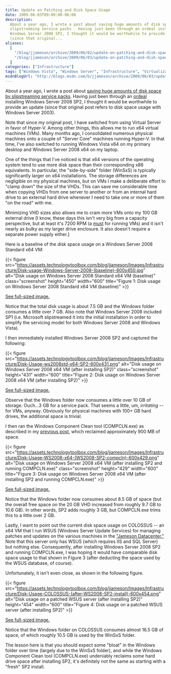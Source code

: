 ```yaml
---
title: Update on Patching and Disk Space Usage
date: 2009-06-03T09:09:00-06:00
description:
  About a year ago, I wrote a post about saving huge amounts of disk space by
  slipstreaming service packs . Having just been through an ordeal installing
  Windows Server 2008 SP2, I thought it would be worthwhile to provide an update
  (since that original...
aliases:
  [
    "/blog/jjameson/archive/2009/06/02/update-on-patching-and-disk-space-usage.aspx",
    "/blog/jjameson/archive/2009/06/03/update-on-patching-and-disk-space-usage.aspx",
  ]
categories: ["Infrastructure"]
tags: ["Windows Vista", "Windows Server", "Infrastructure", "Virtualization"]
msdnBlogUrl: "http://blogs.msdn.com/b/jjameson/archive/2009/06/03/update-on-patching-and-disk-space-usage.aspx"
---
```


About a year ago, I wrote a post about
[saving huge amounts of disk space by slipstreaming service packs](/blog/jjameson/2007/06/23/save-huge-amounts-of-disk-space-by-slipstreaming-service-packs).
Having just been through an
[ordeal](/blog/jjameson/2009/06/01/errors-installing-windows-server-2008-sp2)
installing Windows Server 2008 SP2, I thought it would be worthwhile to provide
an update (since that original post refers to disk space usage with Windows
Server 2003).

Note that since my original post, I have switched from using Virtual Server in
favor of Hyper-V. Among other things, this allows me to run x64 virtual machines
(VMs). Many months ago, I consolidated numerous physical machines onto a couple
of "Server Core" machines running Hyper-V. In that time, I've also switched to
running Windows Vista x64 on my primary desktop and Windows Server 2008 x64 on
my laptop.

One of the things that I've noticed is that x64 versions of the operating system
tend to use more disk space than their corresponding x86 equivalents. In
particular, the "side-by-side" folder (WinSxS) is typically significantly larger
on x64 installations. The storage differences are negligible on my physical
machines, but on VMs I make a deliberate effort to "clamp down" the size of the
VHDs. This can save me considerable time when copying VHDs from one server to
another or from an internal hard drive to an external hard drive whenever I need
to take one or more of them "on the road" with me.

Minimizing VHD sizes also allows me to cram more VMs onto my 100 GB external
drive
[I know, these days this isn't very big from a capacity perspective, but at least it's 7200 RPM (a [must](/blog/jjameson/2007/06/24/performance-of-virtual-machines)
for running VMs) and it isn't nearly as bulky as my larger drive enclosure. It
also doesn't require a separate power supply either.]

Here is a baseline of the disk space usage on a Windows Server 2008 Standard x64
VM:

{{< figure
src="https://assets.technologytoolbox.com/blog/jjameson/Images/Infrastructure/Disk-usage-Windows-Server-2008-(baseline)-600x450.jpg"
alt="Disk usage on Windows Server 2008 Standard x64 VM (baseline)"
class="screenshot" height="450" width="600"
title="Figure 1: Disk usage on Windows Server 2008 Standard x64 VM (baseline)" >}}

[See full-sized image.](https://assets.technologytoolbox.com/blog/jjameson/Images/Infrastructure/Disk-usage-Windows-Server-2008-%28baseline%29-800x600.jpg)

Notice that the total disk usage is about 7.5 GB and the Windows folder consumes
a little over 7 GB. Also note that Windows Server 2008 included SP1 (i.e.
Microsoft slipstreamed it into the initial installation in order to simplify the
servicing model for both Windows Server 2008 and Windows Vista).

I then immediately installed Windows Server 2008 SP2 and captured the following:

{{< figure
src="https://assets.technologytoolbox.com/blog/jjameson/Images/Infrastructure/Disk-Usage-ws2008std-x64-SP2-600x431.png"
alt="Disk usage on Windows Server 2008 x64 VM (after installing SP2)"
class="screenshot" height="431" width="600"
title="Figure 2: Disk usage on Windows Server 2008 x64 VM (after installing SP2)" >}}

[See full-sized image.](https://assets.technologytoolbox.com/blog/jjameson/Images/Infrastructure/Disk-Usage-ws2008std-x64-SP2-801x576.png)

Observe that the Windows folder now consumes a little over 10 GB of storage.
Ouch...3 GB for a service pack. That seems a little, um, _irritating_ -- for
VMs, anyway. Obviously for physical machines with 100+ GB hard drives, the
additional space is trivial.

I then ran the Windows Component Clean tool (COMPCLN.exe) as described in my
[previous post](/blog/jjameson/2009/06/02/reclaiming-disk-space-after-installing-service-pack-2),
which reclaimed approximately 900 MB of space.

{{< figure
src="https://assets.technologytoolbox.com/blog/jjameson/Images/Infrastructure/Disk-Usage-WS2008-x64-(WS2008-SP2-compcln)-600x429.png"
alt="Disk usage on Windows Server 2008 x64 VM (after installing SP2 and running COMPCLN.exe)"
class="screenshot" height="429" width="600"
title="Figure 3: Disk usage on Windows Server 2008 x64 VM (after installing SP2 and running COMPCLN.exe)" >}}

[See full-sized image.](https://assets.technologytoolbox.com/blog/jjameson/Images/Infrastructure/Disk-Usage-WS2008-x64-%28WS2008-SP2-compcln%29-801x573.png)

Notice that the Windows folder now consumes about 8.5 GB of space (but the
overall free space on the 20 GB VHD increased from roughly 9.7 GB to 10.6 GB).
In other words, SP2 adds roughly 3 GB, but COMPCLN.exe trims this to a little
over 2 GB.

Lastly, I want to point out the current disk space usage on COLOSSUS -- an x64
VM that I run WSUS (Windows Server Update Services) for managing patches and
updates on the various machines in the
["Jameson Datacenter."](/blog/jjameson/2009/09/14/the-jameson-datacenter) Note
that this server only has WSUS (which requires IIS and SQL Server) but nothing
else. Consequently, after installing Windows Server 2008 SP2 and running
COMPCLN.exe, I was hoping it would have comparable disk space usage to that
shown in Figure 3 (after deducting the space used by the WSUS database, of
course).

Unfortunately, it isn't even close, as shown in the following figure.

{{< figure
src="https://assets.technologytoolbox.com/blog/jjameson/Images/Infrastructure/Disk-Usage-COLOSSUS-(after-WS2008-SP2-install)-600x454.png"
alt="Disk usage on a patched WSUS server (after installing SP2)" height="454"
width="600"
title="Figure 4: Disk usage on a patched WSUS server (after installing SP2)" >}}

[See full-sized image.](https://assets.technologytoolbox.com/blog/jjameson/Images/Infrastructure/Disk-Usage-COLOSSUS-%28after-WS2008-SP2-install%29-758x574.png)

Notice that the Windows folder on COLOSSUS consumes almost 16.5 GB of space, of
which roughly 10.5 GB is used by the WinSxS folder.

The lesson here is that you should expect some "bloat" in the Windows folder
over time (largely due to the WinSxS folder), and while the Windows Component
Clean tool (COMPCLN.exe) undeniably reclaims _some_ hard drive space after
installing SP2, it's definitely not the same as starting with a "fresh" SP2
install.
